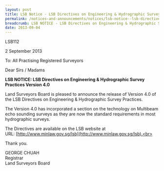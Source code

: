 ```yaml
---
layout: post
title: LSB Notice - LSB Directives on Engineering & Hydrographic Survey Practices Version 4.0
permalink: /notices-and-announcements/notices/lsb-notice--lsb-directives-on-engineering---hydrographic-survey-/
breadcrumb: LSB NOTICE - LSB Directives on Engineering & Hydrographic Survey Practices Version 4.0
date: 2013-09-04
---
```


LSB112

2 September 2013

To: All Practising Registered Surveyors

Dear Sirs / Madams

**LSB NOTICE: LSB Directives on Engineering & Hydrographic Survey Practices Version 4.0**

Land Surveyors Board is pleased to announce the release of Version 4.0 of the LSB Directives on Engineering & Hydrographic Survey Practices.<br>

The Version 4.0 has incorporated a section on the technology on Multibeam echo sounding surveys as they are now the standard requirements in most hydrographic surveys.<br>

The Directives are available on the LSB website at <br>
URL: [http://www.minlaw.gov.sg/lsb](http://www.minlaw.gov.sg/lsb).<br>

Thank you.<br>


GEORGE CHUAH<br>
Registrar<br>
Land Surveyors Board
